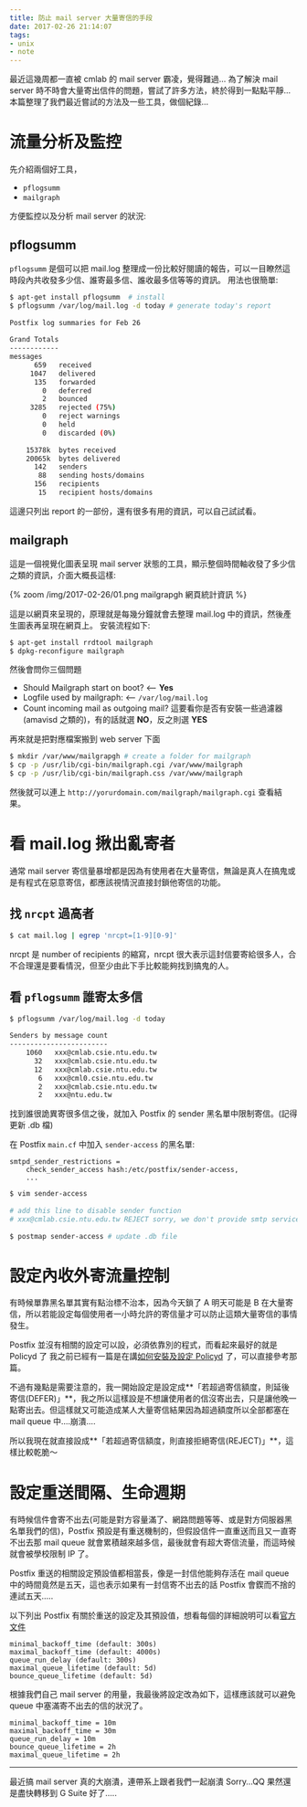 ```yaml
---
title: 防止 mail server 大量寄信的手段
date: 2017-02-26 21:14:07
tags:
- unix
- note
---
```


最近這幾周都一直被 cmlab 的 mail server 霸凌，覺得難過...
為了解決 mail server 時不時會大量寄出信件的問題，嘗試了許多方法，終於得到一點點平靜...
本篇整理了我們最近嘗試的方法及一些工具，做個紀錄...


# 流量分析及監控

先介紹兩個好工具，

- `pflogsumm`
- `mailgraph`

方便監控以及分析 mail server 的狀況:

<!-- more -->

## pflogsumm

`pflogsumm` 是個可以把 mail.log 整理成一份比較好閱讀的報告，可以一目瞭然這時段內共收發多少信、誰寄最多信、誰收最多信等等的資訊。
用法也很簡單:

```bash
$ apt-get install pflogsumm  # install
$ pflogsumm /var/log/mail.log -d today # generate today's report
 
Postfix log summaries for Feb 26
 
Grand Totals
------------
messages
      659   received
     1047   delivered
      135   forwarded
        0   deferred
        2   bounced
     3285   rejected (75%)
        0   reject warnings
        0   held
        0   discarded (0%)
  
    15378k  bytes received
    20065k  bytes delivered
      142   senders
       88   sending hosts/domains
      156   recipients
       15   recipient hosts/domains
```

這邊只列出 report 的一部份，還有很多有用的資訊，可以自己試試看。



## mailgraph

這是一個視覺化圖表呈現 mail server 狀態的工具，顯示整個時間軸收發了多少信之類的資訊，介面大概長這樣:

{% zoom /img/2017-02-26/01.png mailgrapgh 網頁統計資訊 %}

這是以網頁來呈現的，原理就是每幾分鐘就會去整理 mail.log 中的資訊，然後產生圖表再呈現在網頁上。
安裝流程如下:

```bash
$ apt-get install rrdtool mailgraph
$ dpkg-reconfigure mailgraph
```

然後會問你三個問題

- Should Mailgraph start on boot? <-- **Yes**
- Logfile used by mailgraph: <-- `/var/log/mail.log`
- Count incoming mail as outgoing mail? 這要看你是否有安裝一些過濾器 (amavisd 之類的)，有的話就選 **NO**，反之則選 **YES**

再來就是把對應檔案搬到 web server 下面

```bash
$ mkdir /var/www/mailgrapgh # create a folder for mailgraph
$ cp -p /usr/lib/cgi-bin/mailgraph.cgi /var/www/mailgraph 
$ cp -p /usr/lib/cgi-bin/mailgraph.css /var/www/mailgraph 
```

然後就可以連上 `http://yorurdomain.com/mailgraph/mailgraph.cgi` 查看結果。


# 看 mail.log 揪出亂寄者

通常 mail server 寄信量暴增都是因為有使用者在大量寄信，無論是真人在搞鬼或是有程式在惡意寄信，都應該視情況直接封鎖他寄信的功能。


## 找 `nrcpt` 過高者

```bash
$ cat mail.log | egrep 'nrcpt=[1-9][0-9]' 
```

nrcpt 是 number of recipients 的縮寫，nrcpt 很大表示這封信要寄給很多人，合不合理還是要看情況，但至少由此下手比較能夠找到搞鬼的人。

## 看 `pflogsumm` 誰寄太多信

```bash
$ pflogsumm /var/log/mail.log -d today
 
Senders by message count
------------------------
    1060   xxx@cmlab.csie.ntu.edu.tw
      32   xxx@cmlab.csie.ntu.edu.tw
      12   xxx@cmlab.csie.ntu.edu.tw
       6   xxx@cml0.csie.ntu.edu.tw
       2   xxx@cmlab.csie.ntu.edu.tw
       2   xxx@ntu.edu.tw
```

找到誰很詭異寄很多信之後，就加入 Postfix 的 sender 黑名單中限制寄信。(記得更新 .db 檔)

在 Postfix `main.cf` 中加入 `sender-access` 的黑名單:

```
smtpd_sender_restrictions = 
    check_sender_access hash:/etc/postfix/sender-access,
    ...
```

```bash
$ vim sender-access
 
# add this line to disable sender function
# xxx@cmlab.csie.ntu.edu.tw REJECT sorry, we don't provide smtp service for you.
 
$ postmap sender-access # update .db file
```

# 設定內收外寄流量控制

有時候單靠黑名單其實有點治標不治本，因為今天鎖了 A 明天可能是 B 在大量寄信，所以若能設定每個使用者一小時允許的寄信量才可以防止這類大量寄信的事情發生。

Postfix 並沒有相關的設定可以設，必須依靠別的程式，而看起來最好的就是 Policyd 了
我之前已經有一篇是在講[如何安裝及設定 Policyd](https://ssarcandy.tw/2016/12/24/policyd/) 了，可以直接參考那篇。

不過有幾點是需要注意的，我一開始設定是設定成**「若超過寄信額度，則延後寄信(DEFER)」**，我之所以這樣設是不想讓使用者的信沒寄出去，只是讓他晚一點寄出去。但這樣就又可能造成某人大量寄信結果因為超過額度所以全部都塞在 mail queue 中….崩潰….

所以我現在就直接設成**「若超過寄信額度，則直接拒絕寄信(REJECT)」**，這樣比較乾脆～


# 設定重送間隔、生命週期

有時候信件會寄不出去(可能是對方容量滿了、網路問題等等、或是對方伺服器黑名單我們的信)，Postfix 預設是有重送機制的，但假設信件一直重送而且又一直寄不出去那 mail queue 就會累積越來越多信，最後就會有超大寄信流量，而這時候就會被學校限制 IP 了。

Postfix 重送的相關設定預設值都相當長，像是一封信他能夠存活在 mail queue 中的時間竟然是五天，這也表示如果有一封信寄不出去的話 Postfix 會鍥而不捨的連試五天…..

以下列出 Postfix 有關於重送的設定及其預設值，想看每個的詳細說明可以看[官方文件](http://www.postfix.org/postconf.5.html)

```
minimal_backoff_time (default: 300s)
maximal_backoff_time (default: 4000s)
queue_run_delay (default: 300s)
maximal_queue_lifetime (default: 5d)
bounce_queue_lifetime (default: 5d)
```

根據我們自己 mail server 的用量，我最後將設定改為如下，這樣應該就可以避免 queue 中塞滿寄不出去的信的狀況了。

```
minimal_backoff_time = 10m
maximal_backoff_time = 30m
queue_run_delay = 10m
bounce_queue_lifetime = 2h
maximal_queue_lifetime = 2h
```


----------

最近搞 mail server 真的大崩潰，連帶系上跟者我們一起崩潰 Sorry…QQ
果然還是盡快轉移到 G Suite 好了…..

